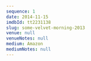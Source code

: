 ```yaml
---
sequence: 1
date: 2014-11-15
imdbId: tt2231138
slug: some-velvet-morning-2013
venue: null
venueNotes: null
medium: Amazon
mediumNotes: null
---
```


